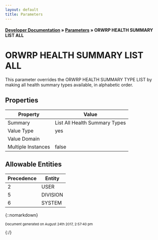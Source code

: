 ```yaml
---
layout: default
title: Parameters
---
```


#### [Developer Documentation](../index) &#187; [Parameters](TableOfContents) &#187; ORWRP HEALTH SUMMARY LIST ALL<br/>
# ORWRP HEALTH SUMMARY LIST ALL

 This parameter overrides the ORWRP HEALTH SUMMARY TYPE LIST by making all health summary types available, in alphabetic order.

## Properties

Property | Value
--- | ---
Summary | List All Health Summary Types
Value Type | yes
Value Domain | 
Multiple Instances | false

## Allowable Entities

Precedence | Entity
--- | ---
2 | USER
5 | DIVISION
6 | SYSTEM

{::nomarkdown} <br/><p style="font-size: 11px">Document generated on August 24th 2017, 2:57:40 pm</p>{:/}